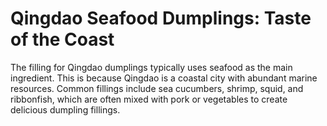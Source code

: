 # Qingdao Seafood Dumplings: Taste of the Coast

The filling for Qingdao dumplings typically uses seafood as the main ingredient. This is because Qingdao is a coastal city with abundant marine resources. Common fillings include sea cucumbers, shrimp, squid, and ribbonfish, which are often mixed with pork or vegetables to create delicious dumpling fillings.